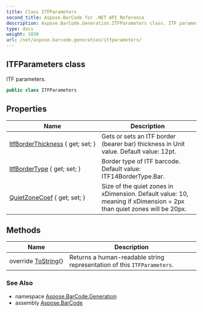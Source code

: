 ```yaml
---
title: Class ITFParameters
second_title: Aspose.BarCode for .NET API Reference
description: Aspose.BarCode.Generation.ITFParameters class. ITF parameters
type: docs
weight: 1030
url: /net/aspose.barcode.generation/itfparameters/
---
```

## ITFParameters class

ITF parameters.

```csharp
public class ITFParameters
```

## Properties

| Name | Description |
| --- | --- |
| [ItfBorderThickness](../../aspose.barcode.generation/itfparameters/itfborderthickness/) { get; set; } | Gets or sets an ITF border (bearer bar) thickness in Unit value. Default value: 12pt. |
| [ItfBorderType](../../aspose.barcode.generation/itfparameters/itfbordertype/) { get; set; } | Border type of ITF barcode. Default value: ITF14BorderType.Bar. |
| [QuietZoneCoef](../../aspose.barcode.generation/itfparameters/quietzonecoef/) { get; set; } | Size of the quiet zones in xDimension. Default value: 10, meaning if xDimension = 2px than quiet zones will be 20px. |

## Methods

| Name | Description |
| --- | --- |
| override [ToString](../../aspose.barcode.generation/itfparameters/tostring/)() | Returns a human-readable string representation of this `ITFParameters`. |

### See Also

* namespace [Aspose.BarCode.Generation](../../aspose.barcode.generation/)
* assembly [Aspose.BarCode](../../)



